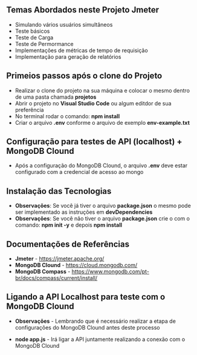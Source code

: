## Temas Abordados neste Projeto Jmeter

* Simulando vários usuários simultâneos
* Teste básicos
* Teste de Carga
* Teste de Permormance
* Implementações de métricas de tempo de requisição
* Implementação para geração de relatórios

## Primeios passos após o clone do Projeto

* Realizar o clone do projeto na sua máquina e colocar o mesmo dentro de uma pasta chamada **projetos**
* Abrir o projeto no **Visual Studio Code** ou algum editdor de sua preferência
* No terminal rodar o comando: **npm install**
* Criar o arquivo **.env** conforme o arquivo de exemplo **env-example.txt**

## Configuração para testes de API (localhost) + MongoDB Clound

* Após a configuração do MongoDB Clound, o arquivo **.env** deve estar configurado com a credencial de acesso ao mongo

## Instalação das Tecnologias

* **Observações**: Se você já tiver o arquivo **package.json** o mesmo pode ser implementado as instruções em **devDependencies**
* **Observações**: Se você não tiver o arquivo **package.json** crie o com o comando: **npm init -y** e depois **npm install**

## Documentações de Referências

* **Jmeter** - https://jmeter.apache.org/
* **MongoDB Clound** - https://cloud.mongodb.com/
* **MongoDB Compass** - https://www.mongodb.com/pt-br/docs/compass/current/install/

## Ligando a API Localhost para teste com o MongoDB Clound

* **Observações** - Lembrando que é necessário realizar a etapa de configurações do MongoDB Clound antes deste processo

* **node app.js** - Irá ligar a API juntamente realizando a conexão com o MongoDB Clound 